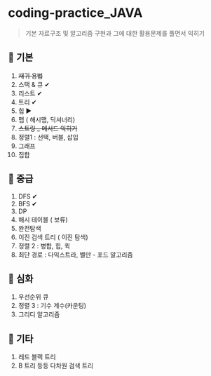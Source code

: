 # coding-practice_JAVA

> 기본 자료구조 및 알고리즘 구현과 그에 대한 활용문제를 풀면서 익히기

## 📌 기본

1. ~~재귀 용법~~
2. 스택 & 큐 ✔
3. 리스트 ✔
4. 트리 ✔
5. 힙 ▶
6. 맵 ( 해시맵, 딕셔너리)
7. ~~스트링 _ 메서드 익히기~~ 
8. 정렬1 : 선택, 버블, 삽입
9. 그래프
10. 집합

## 📌 중급

1. DFS ✔
2. BFS ✔
3. DP
4. 해시 테이블 ( 보류)
5. 완전탐색
6. 이진 검색 트리 ( 이진 탐색)
7. 정렬 2 : 병합, 힙, 퀵
8. 최단 경로 : 다익스트라, 벨만 - 포드 알고리즘 

## 📌 심화

1. 우선순위 큐
2. 정렬 3 : 기수 계수(카운팅)
3. 그리디 알고리즘

## 📌 기타

1. 레드 블랙 트리
2. B 트리 등등 다차원 검색 트리
